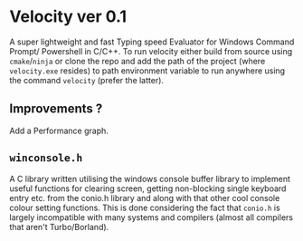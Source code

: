 # Velocity ver 0.1
A super lightweight and fast Typing speed Evaluator for Windows Command Prompt/ Powershell in C/C++. To run velocity either build from source using `cmake`/`ninja` or clone the repo and add the path of the project (where `velocity.exe` resides) to path environment variable to run anywhere using the command `velocity` (prefer the latter).

## Improvements ?
Add a Performance graph.

## `winconsole.h`
A C library written utilising the windows console buffer library to implement useful functions for clearing screen, getting non-blocking single keyboard entry etc. from the conio.h library and along with that other cool console colour setting functions. This is done considering the fact that `conio.h` is largely incompatible with many systems and compilers (almost all compilers that aren't Turbo/Borland). 
